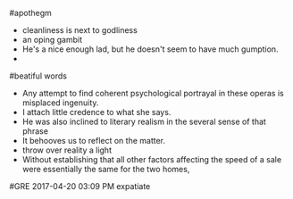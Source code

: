 #apothegm

- cleanliness is next to godliness
- an oping gambit
- He's a nice enough lad, but he doesn't seem to have much gumption.
- 


#beatiful words

- Any attempt to find coherent psychological portrayal in these operas is misplaced ingenuity.
- I attach little credence to what she says.
- He was also inclined to literary realism in the several sense of that phrase
- It behooves us to reflect on the matter.
- throw over reality a light
- Without establishing that all other factors affecting the speed of a sale were essentially the same for the two homes, 

#GRE
2017-04-20 03:09 PM
expatiate
